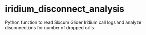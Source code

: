 # iridium_disconnect_analysis
Python function to read Slocum Glider Iridium call logs and analyze disconnections for number of dropped calls
